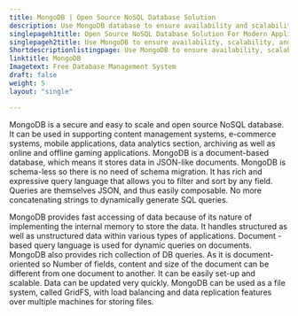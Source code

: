 ```yaml
---
title: MongoDB | Open Source NoSQL Database Solution
description: Use MongoDB database to ensure availability and scalability with the most demanding data security and privacy requirements of modern day applications.
singlepageh1title: Open Source NoSQL Database Solution For Modern Applications
singlepageh2title: Use MongoDB to ensure availability, scalability, and compliance with the most demanding data security and privacy requirements of modern day applications.
Shortdescriptionlistingpage: Use MongoDB to ensure availability, scalability, and compliance with the most demanding data security and privacy requirements of modern day applications.
linktitle: MongoDB
Imagetext: Free Database Management System
draft: false
weight: 5
layout: "single"

---
```


MongoDB is a secure and easy to scale and open source NoSQL database. It can be used in supporting content management systems, e-commerce systems, mobile applications, data analytics section, archiving as well as online and offline gaming applications. MongoDB is a document-based database, which means it stores data in JSON-like documents. MongoDB is schema-less so there is no need of schema migration. It has rich and expressive query language that allows you to filter and sort by any field. Queries are themselves JSON, and thus easily composable. No more concatenating strings to dynamically generate SQL queries.

MongoDB provides fast accessing of data because of its nature of implementing the internal memory to store the data. It handles structured as well as unstructured data within various types of applications. Document -based query language is used for dynamic queries on documents. MongoDB also provides rich collection of DB queries. As it is document-oriented so Number of fields, content and size of the document can be different from one document to another. It can be easily set-up and scalable. Data can be updated very quickly. MongoDB can be used as a file system, called GridFS, with load balancing and data replication features over multiple machines for storing files.